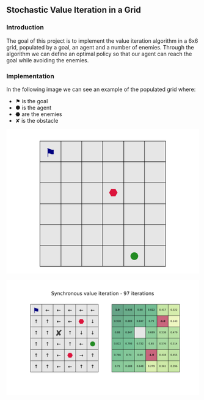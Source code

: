 ## Stochastic Value Iteration in a Grid

### Introduction
The goal of this project is to implement the value iteration algorithm in a 6x6 grid, populated by a goal, an agent and a number of enemies. 
Through the algorithm we can define an optimal policy so that our agent can reach the goal while avoiding the enemies. 

### Implementation
In the following image we can see an example of the populated grid where:
- &#9873; is the goal
- ● is the agent
- &#11043; are the enemies
- ✘ is the obstacle

![Base grid](/img/Base_grid.png)


![Synchronous Value Iteration performed](/img/plot%20no%20obstacle%20.png)

